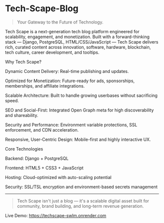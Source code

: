 # Tech-Scape-Blog

> Your Gateway to the Future of Technology.

Tech Scape is a next-generation tech blog platform engineered for scalability, engagement, and monetization.
Built with a forward-thinking stack — Django, PostgreSQL, HTML/CSS/JavaScript — Tech Scape delivers rich, curated content across innovation, software, hardware, blockchain, tech culture, career development, and tooltips.

Why Tech Scape?

Dynamic Content Delivery: Real-time publishing and updates.

Optimized for Monetization: Future-ready for ads, sponsorships, memberships, and affiliate integrations.

Scalable Architecture: Built to handle growing userbases without sacrificing speed.

SEO and Social-First: Integrated Open Graph meta for high discoverability and shareability.

Security and Performance: Environment variable protections, SSL enforcement, and CDN acceleration.

Responsive, User-Centric Design: Mobile-first and highly interactive UX.


Core Technologies

Backend: Django + PostgreSQL

Frontend: HTML5 + CSS3 + JavaScript

Hosting: Cloud-optimized with auto-scaling potential

Security: SSL/TSL encryption and environment-based secrets management




---

> Tech Scape isn't just a blog — it's a scalable digital asset built for community, brand building, and long-term revenue generation.



Live Demo: https://techscape-swlm.onrender.com
